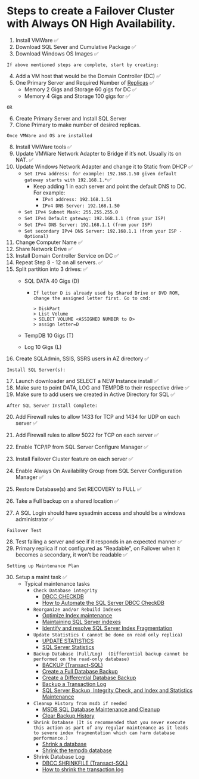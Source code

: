 # Steps to create a Failover Cluster with Always ON High Availability.

1. Install VMWare ✅
2. Download SQL Sever and Cumulative Package ✅
3. Download Windows OS Images ✅

 ``If above mentioned steps are complete, start by creating:`` 

4. Add a VM host that would be the Domain Controller (DC) ✅
5. One Primary Server and Required Number of [Replicas](https://learn.microsoft.com/en-us/windows-hardware/manufacture/desktop/sysprep--generalize--a-windows-installation?view=windows-11) ✅
    * Memory 2 Gigs and Storage 60 gigs for DC ✅
    * Memory 4 Gigs and Storage 100 gigs for ✅
  
``OR``

6. Create Primary Server and Install SQL Server
7. Clone Primary to make number of desired replicas. 

``Once VMWare and OS are installed``

8. Install VMWare tools ✅
9. Update VMWare Network Adapter to Bridge if it’s not. Usually its on NAT. ✅
10. Update Windows Network Adapter and change it to Static from DHCP ✅
    * ``Set IPv4 address: for example: 192.168.1.50 given default gateway starts with 192.168.1.*``✅
        * Keep adding 1 in each server and point the default DNS to DC. For example: 
            * ``IPv4 address: 192.168.1.51``
            * ``IPv4 DNS Server: 192.168.1.50``
    * ``Set IPv4 Subnet Mask: 255.255.255.0``
    * ``Set IPv4 Default gateway: 192.168.1.1 (from your ISP)``
    * ``Set IPv4 DNS Server: 192.168.1.1 (from your ISP)``
    * ``Set secondary IPv4 DNS Server: 192.168.1.1 (from your ISP - Optional)``
11. Change Computer Name ✅
12. Share Network Drive ✅
13. Install Domain Controller Service on DC ✅
14. Repeat Step 8 - 12 on all servers. ✅
15. Split partition into 3 drives: ✅
    - SQL DATA 40 Gigs (D)
        - ``If letter D is already used by Shared Drive or DVD ROM, change the assigned letter first. Go to cmd:``
                     
           ```
           > DiskPart
           > List Volume
           > SELECT VOLUME <ASSIGNED NUMBER to D>
           > assign letter=D
           ```
           
    - TempDB 10 Gigs (T)
    - Log 10 Gigs (L)
16. Create SQLAdmin, SSIS, SSRS users in AZ directory ✅


``Install SQL Server(s):``

17. Launch downloader and SELECT a NEW Instance install ✅
18. Make sure to point DATA, LOG and TEMPDB to their respective drive ✅
19. Make sure to add users we created in Active Directory for SQL ✅

``After SQL Server Install Complete:``

20. Add Firewall rules to allow 1433 for TCP and 1434 for UDP on each server ✅
21. Add Firewall rules to allow 5022 for TCP on each server ✅
22. Enable TCP/IP from SQL Server Configure Manager ✅
23. Install Failover Cluster feature on each server ✅
24. Enable Always On Availability Group from SQL Server Configuration Manager ✅

25. Restore Database(s) and Set RECOVERY to FULL ✅
26. Take a Full backup on a shared location ✅
27. A SQL Login should have sysadmin access and should be a windows administrator ✅

``Failover Test``

28. Test failing a server and see if it responds in an expected manner ✅
29. Primary replica if not configured as “Readable”, on Failover  when it becomes a secondary, it won’t be readable ✅

``Setting up Maintenance Plan``

30. Setup a maint task ✅
    * Typical maintenance tasks
        * ``Check Database integrity``
            * [DBCC CHECKDB](https://learn.microsoft.com/en-us/sql/t-sql/database-console-commands/dbcc-checkdb-transact-sql?view=sql-server-ver16)
            * [How to Automate the SQL Server DBCC CheckDB](https://www.sqlshack.com/automate-the-sql-server-dbcc-checkdb-command-using-maintenance-plans/)
        * ``Reorganize and/or Rebuild Indexes``
            * [Optimize Index maintenance](https://learn.microsoft.com/en-us/sql/relational-databases/indexes/reorganize-and-rebuild-indexes?view=sql-server-ver16)
            * [Maintaining SQL Server indexes](https://www.sqlshack.com/maintaining-sql-server-indexes/)
            * [Identify and resolve SQL Server Index Fragmentation](https://www.sqlshack.com/how-to-identify-and-resolve-sql-server-index-fragmentation/)
        * ``Update Statistics ( cannot be done on read only replica)``
            * [UPDATE STATISTICS](https://learn.microsoft.com/en-us/sql/t-sql/statements/update-statistics-transact-sql?view=sql-server-ver16)
            * [SQL Server Statistics](https://www.sqlshack.com/sql-server-statistics-and-how-to-perform-update-statistics-in-sql/)
        * ``Backup Database (Full/Log)  (Differential backup cannot be performed on the read-only database)``
            * [BACKUP (Transact-SQL)](https://learn.microsoft.com/en-us/sql/t-sql/statements/backup-transact-sql?view=sql-server-ver16)
            * [Create a Full Database Backup](https://learn.microsoft.com/en-us/sql/relational-databases/backup-restore/create-a-full-database-backup-sql-server?view=sql-server-ver16)
            * [Create a Differential Database Backup](https://learn.microsoft.com/en-us/sql/relational-databases/backup-restore/create-a-differential-database-backup-sql-server?view=sql-server-ver16)
            * [Backup a Transaction Log](https://learn.microsoft.com/en-us/sql/relational-databases/backup-restore/back-up-a-transaction-log-sql-server?view=sql-server-ver16)
            * [SQL Server Backup, Integrity Check, and Index and Statistics Maintenance](https://ola.hallengren.com/)
        * ``Cleanup History from msdb if needed``
            * [MSDB SQL Database Maintenance and Cleanup](https://www.sqlshack.com/msdb-sql-database-maintenance-and-cleanup/)
            * [Clear Backup History](https://sqlsolutionsgroup.com/how-to-clear-backup-history/) 
        * ``Shrink Database (It is recommended that you never execute this action as part of any regular maintenance as it leads to severe index fragmentation which can harm database performance.)``
            * [Shrink a database](https://learn.microsoft.com/en-us/sql/relational-databases/databases/shrink-a-database?view=sql-server-ver16)
            * [Shrink the tempdb database](https://learn.microsoft.com/en-us/sql/relational-databases/databases/shrink-tempdb-database?view=sql-server-ver16)   
        * Shrink Database Log
            * [DBCC SHRINKFILE (Transact-SQL)](https://learn.microsoft.com/en-us/sql/t-sql/database-console-commands/dbcc-shrinkfile-transact-sql?view=sql-server-ver16)
            * [How to shrink the transaction log](https://www.mssqltips.com/sqlservertutorial/3311/how-to-shrink-the-transaction-log/)  

